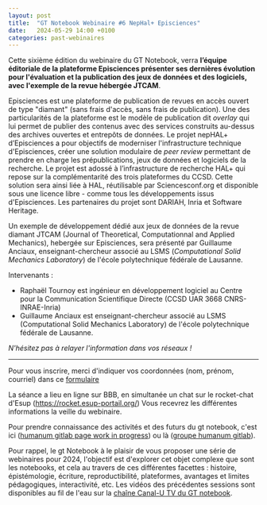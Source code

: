 ```yaml
---
layout: post
title:  "GT Notebook Webinaire #6 NepHal+ Episciences"
date:   2024-05-29 14:00 +0100
categories: past-webinaires
---
```

Cette sixième édition du webinaire du GT Notebook, verra **l’équipe éditoriale de la plateforme Episciences présenter ses dernières évolution pour l'évaluation et la publication des jeux de données et des logiciels, avec l'exemple de la revue hébergée JTCAM**.

Episciences est une plateforme de publication de revues en accès ouvert de type "diamant" (sans frais d'accès, sans frais de publication). Une des particularités de la plateforme est le modèle de publication dit *overlay* qui lui permet de publier des contenus avec des services construits au-dessus des archives ouvertes et entrepôts de données. Le projet nepHAL+ d’Episciences a pour objectifs de moderniser l'infrastructure technique d'Episciences, créer une solution modulaire  de *peer review* permettant de prendre en charge les prépublications, jeux de données et logiciels de la recherche. Le projet est adossé à l’infrastructure de recherche HAL+ qui repose sur la complémentarité des trois plateformes du CCSD. Cette solution sera ainsi liée à HAL, réutilisable par Sciencesconf.org et disponible sous une licence libre - comme tous les développements issus d'Episciences. Les partenaires du projet sont DARIAH, Inria et Software Heritage.

Un exemple de développement dédié aux jeux de données de la revue diamant JTCAM (Journal of Theoretical, Computationnal and Applied Mechanics), hebergée sur Episciences, sera présenté par Guillaume Anciaux, enseignant-chercheur associé au LSMS (*Computational Solid Mechanics Laboratory*) de l'école polytechnique fédérale de Lausanne.

Intervenants : 
- Raphaël Tournoy est ingénieur en développement logiciel au Centre pour la Communication Scientifique Directe (CCSD UAR 3668 CNRS-INRAE-Inria)
- Guillaume Anciaux est enseignant-chercheur associé au LSMS (Computational Solid Mechanics Laboratory) de l'école polytechnique fédérale de Lausanne.

*N'hésitez pas à relayer l'information dans vos réseaux !*

---

Pour vous inscrire, merci d'indiquer vos coordonnées (nom, prénom, courriel) dans ce [formulaire](https://enquetes-ng.univ-rouen.fr/index.php/719751?lang=fr)

La séance a lieu en ligne sur BBB, en simultanée un chat sur le rocket-chat d'Esup (https://rocket.esup-portail.org/) Vous recevrez les différentes informations la veille du webinaire.

Pour prendre connaissance des activités et des futurs du gt notebook, c'est ici ([humanum gitlab page work in progress](https://gt-notebook.gitpages.huma-num.fr/site_quarto/)) ou là ([groupe humanum gitlab](https://gitlab.huma-num.fr/gt-notebook)).

Pour rappel, le gt Notebook à le plaisir de vous proposer une série de webinaires pour 2024, l'objectif est d'explorer cet objet complexe que sont les notebooks, et cela au travers de ces différentes facettes : histoire, épistémologie, écriture, reproductibilité, plateformes, avantages et limites pédagogiques, interactivité, etc. Les vidéos des précédentes sessions sont  disponibles au fil de l'eau sur  la [chaîne Canal-U TV du GT notebook](https://www.canal-u.tv/chaines/gt-notebook/).

